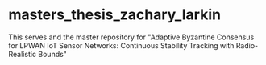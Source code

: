 # masters_thesis_zachary_larkin
This serves and the master repository for "Adaptive Byzantine Consensus for LPWAN IoT Sensor Networks: Continuous Stability Tracking with Radio-Realistic Bounds"
